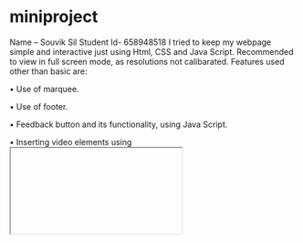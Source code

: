 # miniproject
Name – Souvik Sil
Student Id- 658948518
I tried to keep my webpage simple and interactive just using Html, CSS and Java Script.
Recommended to view in full screen mode, as resolutions not calibarated.
Features used other than basic are:

•	Use of marquee.

•	Use of footer.

•	Feedback button and its functionality, using Java Script.

•	Inserting video elements using <iframe> and <video> element.

•	Use of nav bar

•	Use of flex box

•	Use of position element

•	Have css for small and medium screen for mobile compatibility without use of any third party addons like bootstrap.

•	Use of dropdown content 


